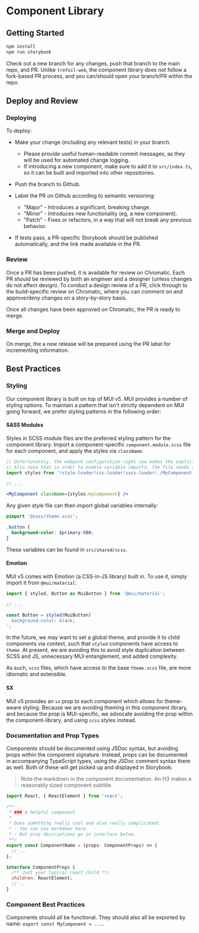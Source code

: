 # Component Library

## Getting Started

```bash
npm install
npm run storybook
```

Check out a new branch for any changes, push that branch to the main repo, and PR. Unlike `trefoil-web`, the component library does *not* follow a fork-based PR process, and you can/should open your branch/PR within the repo.

## Deploy and Review

### Deploying

To deploy:

- Make your change (including any relevant tests) in your branch.
  
  - Please provide useful human-readable commit messages, as they will be used for automated change logging.
  - If introducing a new component, make sure to add it to `src/index.ts`, so it can be built and imported into other repositories.

- Push the branch to Github.
- Label the PR on Github according to semantic versioning:

  - "Major" - Introduces a significant, breaking change.
  - "Minor" - Introduces new functionality (eg, a new component).
  - "Patch" - Fixes or refactors, in a way that will not break any previous behavior.

- If tests pass, a PR-specific Storybook should be published automatically, and the link made available in the PR.

### Review

Once a PR has been pushed, it is available for review on Chromatic. Each PR should be reviewed by both an engineer and a designer (unless changes do not affect design). To conduct a design review of a PR, click through to the build-specific review on Chromatic, where you can comment on and approve/deny changes on a story-by-story basis.

Once all changes have been approved on Chromatic, the PR is ready to merge.

### Merge and Deploy

On merge, the a new release will be prepared using the PR label for incrementing information.

## Best Practices

### Styling

Our component library is built on top of MUI v5. MUI provides a number of styling options. To maintain a pattern that isn't strictly dependent on MUI going forward, we prefer styling patterns in the following order:

#### SASS Modules

Styles in SCSS module files are the preferred styling pattern for the component library. Import a component-specific `component.module.scss` file for each component, and apply the styles via `className`:

```jsx
// Unfortunately, the webpack configuration right now makes the explicit loader syntax necessary
// Also note that in order to enable variable imports, the file needs to end in module.scss
import styles from '!style-loader!css-loader!sass-loader!./MyComponent.module.scss';

// ...

<MyComponent className={styles.myComponent} />
```

Any given style file can then import global variables internally:

```scss
@import '@sass/theme.scss';

.button {
  background-color: $primary-500;
}
```

These variables can be found in `src/shared/scss`.

#### Emotion

MUI v5 comes with Emotion (a CSS-in-JS library) built in. To use it, simply import it from `@mui/material`:

```jsx
import { styled, Button as MuiButton } from '@mui/material';

// ...

const Button = styled(MuiButton)`
  background-color: black;
`;
```

In the future, we may want to set a global theme, and provide it to child components via context, such that `styled` components have access to `theme`. At present, we are avoiding this to avoid style duplication between SCSS and JS, unnecessary MUI entanglement, and added complexity.

As such, `scss` files, which have access to the base `theme.scss` file, are more idiomatic and extensible.

#### SX

MUI v5 provides an `sx` prop to each component which allows for theme-aware styling. Because we are avoiding theming in this component library, and because the prop is MUI-specific, we advocate avoiding the prop within the component-library, and using `scss` styles instead.

### Documentation and Prop Types

Components should be documented using JSDoc syntax, but avoiding props within the component signature. Instead, props can be documented in accompanying TypeScript types, using the JSDoc comment syntax there as well. Both of these will get picked up and displayed in Storybook:

> Note the markdown in the component documentation. An H3 makes a reasonably sized component subtitle.

```jsx
import React, { ReactElement } from 'react';

/**
 * ### A helpful component
 *
 * Does something really cool and also really complicated:
 * - You can use markdown here.
 * - But prop descriptions go in interface below.
 **/
export const ComponentName = (props: ComponentProps) => {
  // ...
};

interface ComponentProps {
  /** Just your typical react child **/
  children: ReactElement;
  // ...
}
```

### Component Best Practices

Components should all be functional. They should also all be exported by name: `export const MyComponent = ...`.